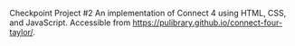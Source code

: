 Checkpoint Project #2
An implementation of Connect 4 using HTML, CSS, and JavaScript.
Accessible from https://pulibrary.github.io/connect-four-taylor/.
